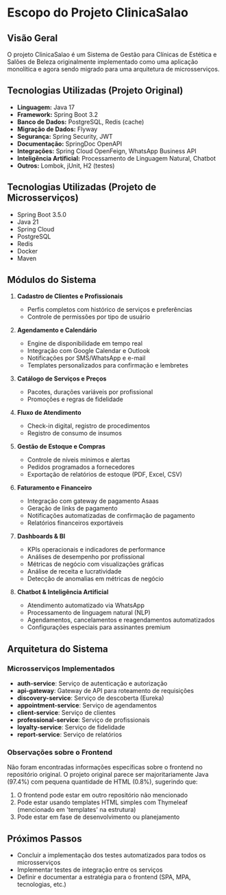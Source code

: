 # Escopo do Projeto ClinicaSalao

## Visão Geral
O projeto ClinicaSalao é um Sistema de Gestão para Clínicas de Estética e Salões de Beleza originalmente implementado como uma aplicação monolítica e agora sendo migrado para uma arquitetura de microsserviços.

## Tecnologias Utilizadas (Projeto Original)
- **Linguagem:** Java 17
- **Framework:** Spring Boot 3.2
- **Banco de Dados:** PostgreSQL, Redis (cache)
- **Migração de Dados:** Flyway
- **Segurança:** Spring Security, JWT
- **Documentação:** SpringDoc OpenAPI
- **Integrações:** Spring Cloud OpenFeign, WhatsApp Business API
- **Inteligência Artificial:** Processamento de Linguagem Natural, Chatbot
- **Outros:** Lombok, jUnit, H2 (testes)

## Tecnologias Utilizadas (Projeto de Microsserviços)
- Spring Boot 3.5.0
- Java 21
- Spring Cloud
- PostgreSQL
- Redis
- Docker
- Maven

## Módulos do Sistema
1. **Cadastro de Clientes e Profissionais**
   - Perfis completos com histórico de serviços e preferências
   - Controle de permissões por tipo de usuário

2. **Agendamento e Calendário**
   - Engine de disponibilidade em tempo real
   - Integração com Google Calendar e Outlook
   - Notificações por SMS/WhatsApp e e-mail
   - Templates personalizados para confirmação e lembretes

3. **Catálogo de Serviços e Preços**
   - Pacotes, durações variáveis por profissional
   - Promoções e regras de fidelidade

4. **Fluxo de Atendimento**
   - Check-in digital, registro de procedimentos
   - Registro de consumo de insumos

5. **Gestão de Estoque e Compras**
   - Controle de níveis mínimos e alertas
   - Pedidos programados a fornecedores
   - Exportação de relatórios de estoque (PDF, Excel, CSV)

6. **Faturamento e Financeiro**
   - Integração com gateway de pagamento Asaas
   - Geração de links de pagamento
   - Notificações automatizadas de confirmação de pagamento
   - Relatórios financeiros exportáveis

7. **Dashboards & BI**
   - KPIs operacionais e indicadores de performance
   - Análises de desempenho por profissional
   - Métricas de negócio com visualizações gráficas
   - Análise de receita e lucratividade
   - Detecção de anomalias em métricas de negócio

8. **Chatbot & Inteligência Artificial**
   - Atendimento automatizado via WhatsApp
   - Processamento de linguagem natural (NLP)
   - Agendamentos, cancelamentos e reagendamentos automatizados
   - Configurações especiais para assinantes premium

## Arquitetura do Sistema
### Microsserviços Implementados
- **auth-service**: Serviço de autenticação e autorização
- **api-gateway**: Gateway de API para roteamento de requisições
- **discovery-service**: Serviço de descoberta (Eureka)
- **appointment-service**: Serviço de agendamentos
- **client-service**: Serviço de clientes
- **professional-service**: Serviço de profissionais
- **loyalty-service**: Serviço de fidelidade
- **report-service**: Serviço de relatórios

### Observações sobre o Frontend
Não foram encontradas informações específicas sobre o frontend no repositório original. O projeto original parece ser majoritariamente Java (97.4%) com pequena quantidade de HTML (0.8%), sugerindo que:

1. O frontend pode estar em outro repositório não mencionado
2. Pode estar usando templates HTML simples com Thymeleaf (mencionado em 'templates' na estrutura)
3. Pode estar em fase de desenvolvimento ou planejamento

## Próximos Passos
- Concluir a implementação dos testes automatizados para todos os microsserviços
- Implementar testes de integração entre os serviços
- Definir e documentar a estratégia para o frontend (SPA, MPA, tecnologias, etc.)
